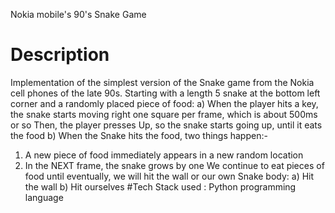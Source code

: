Nokia mobile's 90's Snake Game 

# Description
Implementation of the simplest version of the Snake game from the Nokia cell phones of the late 90s.
Starting with a length 5 snake at the bottom left corner and a randomly placed piece of food:
a) When the player hits a key, the snake starts moving right one square per frame, which is about 500ms or so 
Then, the player presses Up, so the snake starts going up, until it eats the food
b) When the Snake hits the food, two things happen:-
1. A new piece of food immediately appears in a new random location 
2. In the NEXT frame, the snake grows by one 
We continue to eat pieces of food until eventually, we will hit the wall or our own Snake body:
 a) Hit the wall
 b) Hit ourselves
#Tech Stack used : Python programming language    
